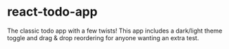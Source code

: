 # react-todo-app
The classic todo app with a few twists! This app includes a dark/light theme toggle and drag &amp; drop reordering for anyone wanting an extra test.
